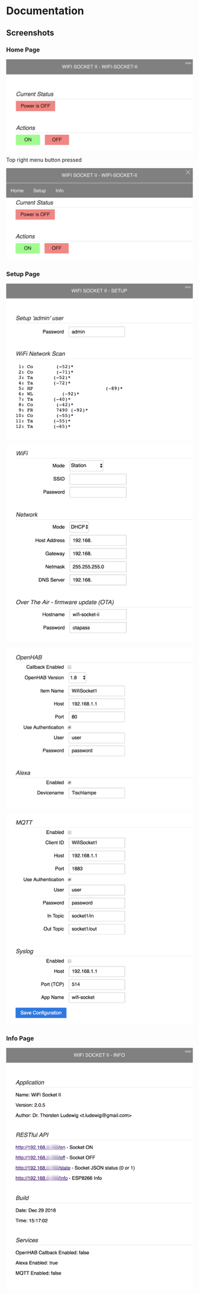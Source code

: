 # Documentation
## Screenshots
### Home Page
![](./img/img01.png)

Top right menu button pressed

![](./img/img02.png)

### Setup Page

![](./img/img03.png)

![](./img/img04.png)

![](./img/img05.png)

![](./img/img06.png)


### Info Page

![](./img/img07.png)
